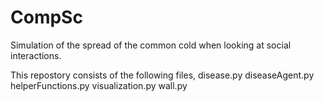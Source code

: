 # CompSc
Simulation of the spread of the common cold when looking at social interactions.

This repostory consists of the following files,
disease.py
diseaseAgent.py
helperFunctions.py
visualization.py
wall.py
